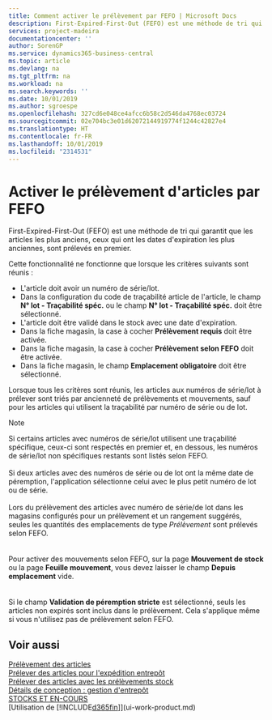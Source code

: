 ```yaml
---
title: Comment activer le prélèvement par FEFO | Microsoft Docs
description: First-Expired-First-Out (FEFO) est une méthode de tri qui garantit que les articles les plus anciens, ceux qui ont les dates d'expiration les plus anciennes, sont prélevés en premier.
services: project-madeira
documentationcenter: ''
author: SorenGP
ms.service: dynamics365-business-central
ms.topic: article
ms.devlang: na
ms.tgt_pltfrm: na
ms.workload: na
ms.search.keywords: ''
ms.date: 10/01/2019
ms.author: sgroespe
ms.openlocfilehash: 327cd6e048ce4afcc6b58c2d546da4768ec03724
ms.sourcegitcommit: 02e704bc3e01d62072144919774f1244c42827e4
ms.translationtype: HT
ms.contentlocale: fr-FR
ms.lasthandoff: 10/01/2019
ms.locfileid: "2314531"
---
```

# <a name="enable-picking-items-by-fefo"></a>Activer le prélèvement d'articles par FEFO
First-Expired-First-Out (FEFO) est une méthode de tri qui garantit que les articles les plus anciens, ceux qui ont les dates d'expiration les plus anciennes, sont prélevés en premier.  

 Cette fonctionnalité ne fonctionne que lorsque les critères suivants sont réunis :  

-   L'article doit avoir un numéro de série/lot.  
-   Dans la configuration du code de traçabilité article de l'article, le champ **N° lot - Traçabilité spéc.** ou le champ **N° lot - Traçabilité spéc.** doit être sélectionné.  
-   L'article doit être validé dans le stock avec une date d'expiration.  
-   Dans la fiche magasin, la case à cocher **Prélèvement requis** doit être activée.  
-   Dans la fiche magasin, la case à cocher **Prélèvement selon FEFO** doit être activée.  
-   Dans la fiche magasin, le champ **Emplacement obligatoire** doit être sélectionné.  

 Lorsque tous les critères sont réunis, les articles aux numéros de série/lot à prélever sont triés par ancienneté de prélèvements et mouvements, sauf pour les articles qui utilisent la traçabilité par numéro de série ou de lot.  

> [!NOTE]  
> Si certains articles avec numéros de série/lot utilisent une traçabilité spécifique, ceux-ci sont respectés en premier et, en dessous, les numéros de série/lot non spécifiques restants sont listés selon FEFO.
<br /><br />
Si deux articles avec des numéros de série ou de lot ont la même date de péremption, l'application sélectionne celui avec le plus petit numéro de lot ou de série.
<br /><br />
Lors du prélèvement des articles avec numéro de série/de lot dans les magasins configurés pour un prélèvement et un rangement suggérés, seules les quantités des emplacements de type *Prélèvement* sont prélevés selon FEFO.  
<br /><br />
Pour activer des mouvements selon FEFO, sur la page **Mouvement de stock** ou la page **Feuille mouvement**, vous devez laisser le champ **Depuis emplacement** vide.  
<br /><br />
Si le champ **Validation de péremption stricte** est sélectionné, seuls les articles non expirés sont inclus dans le prélèvement. Cela s'applique même si vous n'utilisez pas de prélèvement selon FEFO.

## <a name="see-also"></a>Voir aussi  
[Prélèvement des articles](warehouse-pick-items.md)   
[Prélever des articles pour l'expédition entrepôt](warehouse-how-to-pick-items-for-warehouse-shipment.md)   
[Prélever des articles avec les prélèvements stock](warehouse-how-to-pick-items-with-inventory-picks.md)   
[Détails de conception : gestion d'entrepôt](design-details-warehouse-management.md)  
[STOCKS ET EN-COURS](inventory-manage-inventory.md)  
[Utilisation de [!INCLUDE[d365fin](includes/d365fin_md.md)]](ui-work-product.md)
